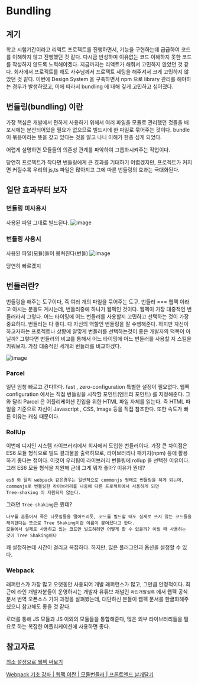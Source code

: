 # Bundling 

## 계기

학교 시험기간이라고 리액트 프로젝트를 진행하면서, 기능을 구현하는데 급급하여 코드를 이해하지 않고 진행했던 것 같다. 다시금 반성하며 이유없는 코드 이해하지 못한 코드를 작성하지 않도록 노력해야겠다.
지금까지는 리액트가 해줘서 고민하지 않았던 것 같다.
회사에서 프로젝트를 해도 사수님께서 프로젝트 세팅을 해주셔서 크게 고민하지 않았던 것 같다.
이번에 Design System 을 구축하면서 npm 으로 library 관리를 해야하는 경우가 발생하였고, 이에 따라서 bundling 에 대해 깊게 고민하고 싶어졌다.

## 번들링(bundling) 이란

가장 핵심은 개발에서 편하게 사용하기 위해서 여러 파일을 모듈로 관리했던 것들을 배포시에는 분산되어있을 필요가 없으므로 빌드시에 한 파일로 묶어주는 것이다.
bundle 이 묶음이라는 뜻을 갖고 있다는 것을 알고 나니 이해가 한층 싶게 되었다.

어렵게 설명하면 모듈들의 의존성 관계를 파악하여 그룹화시켜주는 작업이다.

당연히 프로젝트가 작다면 번들링에게 큰 효과를 기대하기 어렵겠지만, 프로젝트가 커지면 커질수록 우리의 js,ts 파일은 많아지고 그에 따른 번들링의 효과는 극대화된다.

## 일단 효과부터 보자

### 번들링 미사용시

사용된 파일 그대로 빌드된다.
![image](https://user-images.githubusercontent.com/69495129/175758316-9c74d264-32c9-41a2-8127-fbf3902a69cc.png)


### 번들링 사용시

사용된 파일(모듈)들이 뭉쳐진다(번들) 
![image](https://user-images.githubusercontent.com/69495129/175758331-b952d378-a3d5-426f-88ea-32c91bed7717.png)

당연히 빠르겠지

## 번들러란?
번들링을 해주는 도구이다, 즉 여러 개의 파일을 묶어주는 도구.
번들러 === 웹펙 이라고 아시는 분들도 계시는데, 번들러중에 하나가 웹펙인 것이다. 웹펙이 가장 대중적인 번들러라서 그렇다.
어느 타이밍에 어느 번들러를 사용할지 고민하고 선택하는 것이 가장 중요하다.
번들러는 다 좋다. 다 자신의 역할인 번들링을 잘 수행해준다. 하지만 자신이 하고자하는 프로젝트나 상황에 알맞게 번들러를 선택하는것이 좋은 개발자의 덕목이 아닐까?
그렇다면 번들러의 비교를 통해서 어느 타이밍에 어느 번들러를 사용할 지 스킬을 키워보자.
가장 대중적인 세개의 번들러를 비교하겠다. 

![image](https://user-images.githubusercontent.com/69495129/175758407-ab37dad4-7e9c-45b4-9e84-fb25f73fe903.png)

### Parcel

일단 엄청 빠르고 간다하다.
fast , zero-configuration 특별한 설정이 필요없다.
웹펙 configuration 에서는 직접 번들링을 시작할 포인트(엔트리 포인트) 를 지정해준다.
그와 달리 Parcel 은 어플리케이션 진입을 위한 HTML 파일 자체를 읽는다.
즉 HTML 파일을 기준으로 자신이 Javascript , CSS, Image 등을 직접 참조한다.
또한 속도가 빠른 이유는 캐싱 때문이다.

### RollUp

이번에 디자인 시스템 라이브러리에서 회사에서 도입한 번들러이다. 
가장 큰 차이점은 ES6 모듈 형식으로 빌드 결과물을 출력하므로, 라이브러리나 패키지(npm) 등에 활용하기 좋다는 점이다. 이것이 우리팀이 라이브러리 번들링에 rollup 을 선택한 이유이다.
그래 ES6 모듈 형식을 지원해 근데 그게 뭐가 좋아? 이유가 뭔데?

```
es6 와 달리 webpack 같은경우는 일반적으로 commonjs 형태로 번들링을 하게 되는데, commonjs로 번들링한 라이브러리를 나중에 다른 프로젝트에서 사용하게 되면
Tree-shaking 이 지원되지 않는다.
```

그러면 `Tree-shaking`은 뭔데?

```
나무를 흔들어서 죽은 나뭇잎들을 떨어뜨리듯, 코드를 빌드할 때도 실제로 쓰지 않는 코드들을 제외한다는 뜻으로 Tree Shaking이란 이름이 붙여졌다고 한다.
모듈에서 실제로 사용하고 있는 코드만 빌드하려면 어떻게 할 수 있을까? 이럴 때 사용하는 것이 Tree Shaking이다
```

꽤 설정하는데 시간이 걸리고 복잡하다. 하지만, 많은 플러그인과 옵션을 설정할 수 있다. 

### Webpack 

래퍼런스가 가장 많고 오랫동안 사용되어 개발 래퍼런스가 많고, 그만큼 안정적이다.
최근에 라인 개발자분들이 운영하시는 개발자 유튜브 채널인 `라인개발실록` 에서 웹펙 공식문서 번역 오픈소스 기여 과정을 살펴봤는데, 대단하신 분들이 웹펙 문서를 한글화해주셨으니 참고해도 좋을 것 같다.

로더를 통해 JS 모듈과 JS 이외의 모듈들을 통합해준다, 
많은 외부 라이브러리들을 필요로 하는 복잡한 어플리케이션에 사용하면 좋다.


## 참고자료

[최소 설정으로 웹펙 써보기](https://www.youtube.com/watch?v=pzHMT9Jxce0)

[Webpack 기초 강좌 | 웹팩 이란 | 모듈번들러 | 프론트엔드 날개달기](https://www.youtube.com/watch?v=NGVc-zw2FG8&t=951s)
